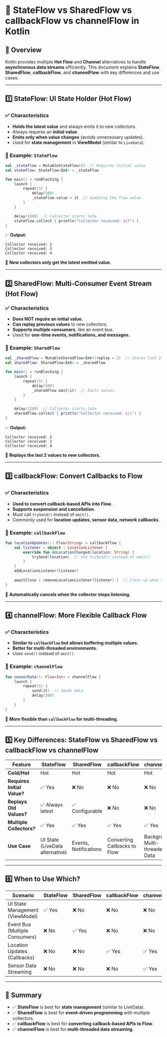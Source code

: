 # 🔄 StateFlow vs SharedFlow vs callbackFlow vs channelFlow in Kotlin

## 📌 Overview  
Kotlin provides multiple **Hot Flow** and **Channel** alternatives to handle **asynchronous data streams** efficiently. This document explains **StateFlow**, **SharedFlow**, **callbackFlow**, and **channelFlow** with key differences and use cases.

---

## **1️⃣ StateFlow: UI State Holder (Hot Flow)**
### ✅ Characteristics  
- **Holds the latest value** and always emits it to new collectors.  
- Always requires an **initial value**.  
- **Emits only when value changes** (avoids unnecessary updates).  
- Used for **state management** in **ViewModel** (similar to `LiveData`).  

### 🔹 Example: `StateFlow`  
```kotlin
val _stateFlow = MutableStateFlow(0)  // Requires initial value
val stateFlow: StateFlow<Int> = _stateFlow

fun main() = runBlocking {
    launch {
        repeat(5) {
            delay(500)
            _stateFlow.value = it  // Updating the flow value
        }
    }

    delay(1000)  // Collector starts late
    stateFlow.collect { println("Collector received: $it") }
}
```

✅ **Output:**
```
Collector received: 2
Collector received: 3
Collector received: 4
```

📌 **New collectors only get the latest emitted value.**  

---

## **2️⃣ SharedFlow: Multi-Consumer Event Stream (Hot Flow)**

### ✅ Characteristics
- **Does NOT require an initial value.**
- **Can replay previous values** to new collectors.
- **Supports multiple consumers**, like an event bus.
- Used for **one-time events, notifications, and messages.**

### 🔹 Example: `SharedFlow`
```kotlin
val _sharedFlow = MutableSharedFlow<Int>(replay = 2)  // Stores last 2 values
val sharedFlow: SharedFlow<Int> = _sharedFlow

fun main() = runBlocking {
    launch {
        repeat(5) {
            delay(500)
            _sharedFlow.emit(it)  // Emits values
        }
    }

    delay(1200)  // Collector starts late
    sharedFlow.collect { println("Collector received: $it") }
}
```

✅ **Output:**
```
Collector received: 2
Collector received: 3
Collector received: 4
```

📌 **Replays the last 2 values to new collectors.**

---

## **3️⃣ callbackFlow: Convert Callbacks to Flow**

### ✅ Characteristics
- **Used to convert callback-based APIs into Flow.**
- **Supports suspension and cancellation.**
- Must call `trySend()` instead of `emit()`.
- Commonly used for **location updates, sensor data, network callbacks**.

### 🔹 Example: `callbackFlow`
```kotlin
fun locationUpdates(): Flow<String> = callbackFlow {
    val listener = object : LocationListener {
        override fun onLocationChanged(location: String) {
            trySend(location)  // Use trySend() instead of emit()
        }
    }
    addLocationListener(listener)
    
    awaitClose { removeLocationListener(listener) }  // Clean up when cancelled
}
```

📌 **Automatically cancels when the collector stops listening.**

---

## **4️⃣ channelFlow: More Flexible Callback Flow**

### ✅ Characteristics
- **Similar to `callbackFlow` but allows buffering multiple values.**
- **Better for multi-threaded environments.**
- Uses `send()` instead of `emit()`.

### 🔹 Example: `channelFlow`
```kotlin
fun sensorData(): Flow<Int> = channelFlow {
    launch {
        repeat(5) {
            send(it)  // Sends data
            delay(500)
        }
    }
}
```

📌 **More flexible than `callbackFlow` for multi-threading.**

---

## **5️⃣ Key Differences: StateFlow vs SharedFlow vs callbackFlow vs channelFlow**

| Feature              | StateFlow | SharedFlow | callbackFlow | channelFlow |
|----------------------|----------|------------|--------------|-------------|
| **Cold/Hot**        | Hot      | Hot        | Hot          | Hot         |
| **Requires Initial Value?** | ✅ Yes | ❌ No | ❌ No | ❌ No |
| **Replays Old Values?** | ✅ Always latest | ✅ Configurable | ❌ No | ❌ No |
| **Multiple Collectors?** | ✅ Yes | ✅ Yes | ✅ Yes | ✅ Yes |
| **Use Case** | UI State (LiveData alternative) | Events, Notifications | Converting Callbacks to Flow | Background Multi-threaded Data |

---

## **6️⃣ When to Use Which?**

| Scenario                           | StateFlow | SharedFlow | callbackFlow | channelFlow |
|-------------------------------------|----------|------------|--------------|-------------|
| UI State Management (ViewModel)    | ✅ Yes   | ❌ No      | ❌ No        | ❌ No       |
| Event Bus (Multiple Consumers)     | ❌ No    | ✅ Yes     | ❌ No        | ❌ No       |
| Location Updates (Callbacks)       | ❌ No    | ❌ No      | ✅ Yes       | ✅ Yes      |
| Sensor Data Streaming              | ❌ No    | ❌ No      | ❌ No        | ✅ Yes      |

---

## **📌 Summary**

- ✅ **StateFlow** is best for **state management** (similar to LiveData).
- ✅ **SharedFlow** is best for **event-driven programming** with multiple collectors.
- ✅ **callbackFlow** is best for **converting callback-based APIs to Flow**.
- ✅ **channelFlow** is best for **multi-threaded data streaming**.
